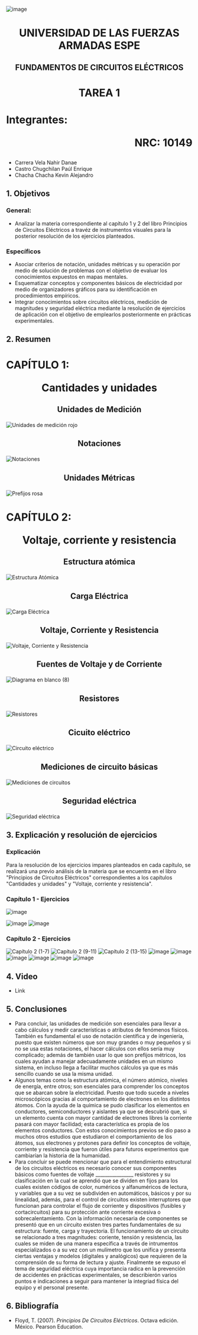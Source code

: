 ![image](https://user-images.githubusercontent.com/93786746/140656495-1e9017c5-1622-4145-a547-0ebbe5014f3d.png)
# <p align=center> UNIVERSIDAD DE LAS FUERZAS ARMADAS ESPE 
## <p align=center> FUNDAMENTOS DE CIRCUITOS ELÉCTRICOS
# <p align=center>  TAREA 1
# Integrantes: <p align=right> NRC: 10149
* Carrera Vela Nahir Danae
* Castro Chugchilan Paúl Enrique
* Chacha Chacha Kevin Alejandro
## 1. Objetivos
  ### General: 
  * Analizar la materia correspondiente al capítulo 1 y 2 del libro Principios de Circuitos Eléctricos a travéz de instrumentos visuales para la posterior resolución de los ejercicios planteados.
  ### Específicos
  * Asociar criterios de notación, unidades métricas y su operación por medio de solución de problemas con el objetivo de evaluar los conocimientos expuestos en mapas mentales.
  * Esquematizar conceptos y componentes básicos de electricidad por medio de organizadores gráficos para su identificación en procedimientos empíricos.
  * Integrar conocimientos sobre circuitos eléctricos, medición de magnitudes y seguridad eléctrica mediante la resolución de ejercicios de aplicación con el objetivo de emplearlos posteriormente en prácticas experimentales.
## 2. Resumen
  # CAPÍTULO 1: <p align=center> Cantidades y unidades
## <p align=center> Unidades de Medición
![Unidades de medición rojo](https://user-images.githubusercontent.com/93829962/140664854-1155d65f-dabc-4ff9-96db-357e7a24fa8a.jpeg)
## <p align=center> Notaciones
![Notaciones](https://user-images.githubusercontent.com/93829962/140664858-83188f8b-7de7-42e0-bce1-8690d0cf46d9.jpeg)
## <p align=center> Unidades Métricas
![Prefijos rosa](https://user-images.githubusercontent.com/93829962/140664859-86ab5842-9e15-4817-9d07-da4f17776ba8.jpeg)
  # CAPÍTULO 2: <p align=center> Voltaje, corriente y resistencia
## <p align=center> Estructura atómica
![Estructura Atómica](https://user-images.githubusercontent.com/93829976/140682982-bdd1675f-00d5-4ff5-8f27-c56280ccf100.png)
## <p align=center> Carga Eléctrica
![Carga Eléctrica](https://user-images.githubusercontent.com/93829976/140688684-4231dc0a-f8d7-4e27-a4a6-65b804c86041.png)
## <p align=center> Voltaje, Corriente y Resistencia
![Voltaje, Corriente y Resistencia](https://user-images.githubusercontent.com/93829976/140693264-70fb5d7d-005f-43f2-8964-e25fe981aa00.png)
## <p align=center> Fuentes de Voltaje y de Corriente
![Diagrama en blanco (8)](https://user-images.githubusercontent.com/93829976/140813418-ec106dc4-fcde-491e-bbd2-6803a7b4292a.png)
## <p align=center> Resistores
![Resistores](https://user-images.githubusercontent.com/93786746/140655732-e59f1a07-a1da-4ecf-a479-d21988c86653.png)
## <p align=center> Cicuito eléctrico
![Circuito eléctrico](https://user-images.githubusercontent.com/93786746/140665516-0cc66262-5979-43a1-80ac-cebfcc784973.png)
## <p align=center> Mediciones de circuito básicas
![Mediciones de circuitos](https://user-images.githubusercontent.com/93786746/140663337-88893420-1aeb-4444-90c7-a1a131cdbed7.png)
## <p align=center> Seguridad eléctrica
![Seguridad eléctrica](https://user-images.githubusercontent.com/93786746/140665532-1694a4e4-2a41-44fe-a430-6233836b7ee0.png)
## 3. Explicación y resolución de ejercicios
  ### Explicación
  Para la resolución de los ejercicios impares planteados en cada capítulo, se realizará una previo análisis de la materia que se encuentra en el libro "Principios de Circuitos Eléctricos" correspondientes a los capítulos "Cantidades y unidades" y "Voltaje, corriente y resistencia".
  ### Capítulo 1 - Ejercicios
  ![image](https://user-images.githubusercontent.com/93786746/140687131-6d03c96e-fc0e-4c95-a319-35534930d4b6.png)

  ![image](https://github.com/NahirCarrera/TAREA-1/blob/main/Cap%C3%ADtulo%201%20(11-19).JPG)
  ![image](https://user-images.githubusercontent.com/93786746/140670512-9d1466d8-8da6-474b-a9bc-550bf358036c.png)

  ### Capítulo 2 - Ejercicios
  ![Capítulo 2 (1-7)](https://user-images.githubusercontent.com/93829976/140824260-337ef181-b025-48c8-9b01-020c070745f9.JPG)
  ![Capítulo 2 (9-11)](https://user-images.githubusercontent.com/93829976/140824346-396e6ab8-e930-45b5-be21-3ce49f2764bd.JPG)
  ![Capítulo 2 (13-15)](https://user-images.githubusercontent.com/93829976/140824359-ff99342f-05a7-4b31-a48a-1edf69cab79b.JPG)
  ![image](https://github.com/NahirCarrera/TAREA-1/blob/main/Cap%C3%ADtulo%202%20(17%20-%2031).JPG)
  ![image](https://user-images.githubusercontent.com/93786746/140674460-9730375b-3b2c-4829-8022-95dc8bd44da7.png)
  ![image](https://user-images.githubusercontent.com/93786746/140674719-fea2e6f5-1298-4b28-b495-bffa5eb8e74c.png)
  ![image](https://user-images.githubusercontent.com/93786746/140686983-e7aceded-80c2-49f6-8108-faf61290ebc6.png)
  ![image](https://user-images.githubusercontent.com/93786746/140687004-d461e124-a0f1-47ac-90d5-ff37fc02002c.png)
  ![image](https://user-images.githubusercontent.com/93786746/140687020-19341a03-59f5-4c70-9c09-6a6f8576ea18.png)

## 4. Video
  * Link
## 5. Conclusiones
  * Para concluir, las unidades de medición son esenciales para llevar a cabo cálculos y medir características o atributos de fenómenos físicos. También es fundamental el uso de notación científica y de ingeniería, puesto que existen números que son muy grandes o muy pequeños y si no se usa estas notaciones, el hacer cálculos con ellos sería muy complicado; además de también usar lo que son prefijos métricos, los cuales ayudan a manejar adecuadamente unidades en un mismo sistema, en incluso llega a facilitar muchos cálculos ya que es más sencillo cuando se usa la misma unidad.
  * Algunos temas como la estructura atómica, el número atómico, niveles de energía, entre otros; son esenciales para comprender los conceptos que se abarcan sobre la electricidad. Puesto que todo sucede a niveles microscópicos gracias al comportamiento de electrones en los distintos átomos. Con la ayuda de la química se pudo clasificar los elementos en conductores, semiconductores y aislantes ya que se descubrió que, si un elemento cuenta con mayor cantidad de electrones libres la corriente pasará con mayor facilidad; esta característica es propia de los elementos conductores. Con estos conocimientos previos se dio paso a muchos otros estudios que estudiaron el comportamiento de los átomos, sus electrones y protones para definir los conceptos de voltaje, corriente y resistencia que fueron útiles para futuros experimentos que cambiarían la historia de la humanidad. 
* Para concluir se puede mencionar  que para el entendimiento estructural de los circuitos eléctricos es necesario conocer sus componentes básicos como fuentes de voltaje ________________ resistores y su clasificación en la cual se aprendió que se dividen en fijos para los cuales existen códigos de color, numéricos y alfanuméricos de lectura, y variables que a su vez se subdividen en automáticos, básicos y por su linealidad, además, para el control de circuitos existen interruptores que funcionan para controlar el flujo de corriente y dispositivos (fusibles y cortacircuitos) para su protección ante corriente excesiva o sobrecalentamiento. Con la información necesaria de componentes se presentó que en un circuito existen tres partes fundamentales de su estructura: fuente, carga y trayectoria. El funcionamiento de un circuito se relacionado a tres magnitudes: coriente, tensión y resistencia, las cuales se miden de una manera específica a través de intrumentos especializados o a su vez con un mulímetro que los unifica y presenta ciertas ventajas y modelos (digitales y analógicos) que requieren de la comprensión de su forma de lectura y ajuste. Finalmente se expuso el tema de seguridad eléctrica cuya importancia radica en la prevención de accidentes en prácticas experimentales, se describierón varios puntos e indicaciones a seguir para mantener la integriad física del equipo y el personal presente. 
## 6. Bibliografía
  * Floyd, T. (2007). _Principios De Circuitos Eléctricos_. Octava edición. México. Pearson Education.
